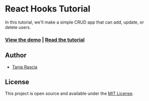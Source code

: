 # React Hooks Tutorial

In this tutorial, we'll make a simple CRUD app that can add, update, or delete users.

### [View the demo](https://taniarascia.github.io/react-hooks/) | [Read the tutorial](https://www.taniarascia.com/crud-app-in-react-with-hooks/)

## Author

- [Tania Rascia](https://www.taniarascia.com)

## License

This project is open source and available under the [MIT License](LICENSE).

